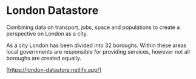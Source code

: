 # London Datastore

Combining data on transport, jobs, space and populations to create a perspective on London as a city.

As a city London has been divided into 32 boroughs. Within these areas local governments are responsible for providing services, however not all boroughs are created equally.

[https://london-datastore.netlify.app/]
